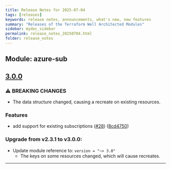 ```yaml
---
title: Release Notes for 2025-07-04
tags: [releases]
keywords: release notes, announcements, what's new, new features
summary: "Releases of the Terraform Well Architected Modules"
sidebar: mydoc_sidebar
permalink: release_notes_20250704.html
folder: release_notes
---
```


## Module: azure-sub
## [3.0.0](https://github.com/CloudNationHQ/terraform-azure-sub/releases/tag/v3.0.0)


### ⚠ BREAKING CHANGES

* The data structure changed, causing a recreate on existing resources.

### Features

* add support for existing subscriptions ([#28](https://github.com/CloudNationHQ/terraform-azure-sub/issues/28)) ([8cd4750](https://github.com/CloudNationHQ/terraform-azure-sub/commit/8cd475044e6ae45c522b01a0e98a3af7f51f1c3f))

### Upgrade from v2.3.1 to v3.0.0:

- Update module reference to: `version = "~> 3.0"`
  - The keys on some resources changed, which will cause recreates.

---

